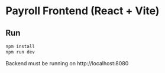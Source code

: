 # Payroll Frontend (React + Vite)

## Run
```bash
npm install
npm run dev
```

Backend must be running on http://localhost:8080
